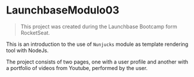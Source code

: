 # LaunchbaseModulo03
> This project was created during the Launchbase Bootcamp form RocketSeat.

This is an introduction to the use of `Nunjucks` module as template rendering tool with NodeJs.

The project consists of two pages, one with a user profile and another with a portfolio of videos from Youtube, performed by the user.

